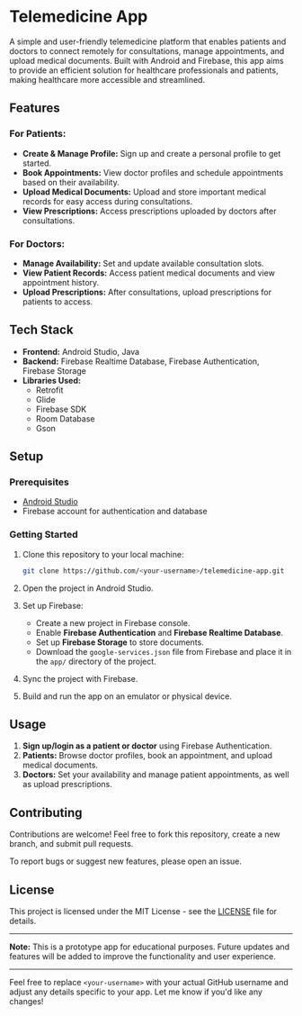 # Telemedicine App

A simple and user-friendly telemedicine platform that enables patients and doctors to connect remotely for consultations, manage appointments, and upload medical documents. Built with Android and Firebase, this app aims to provide an efficient solution for healthcare professionals and patients, making healthcare more accessible and streamlined.

## Features

### For Patients:
- **Create & Manage Profile:** Sign up and create a personal profile to get started.
- **Book Appointments:** View doctor profiles and schedule appointments based on their availability.
- **Upload Medical Documents:** Upload and store important medical records for easy access during consultations.
- **View Prescriptions:** Access prescriptions uploaded by doctors after consultations.
  
### For Doctors:
- **Manage Availability:** Set and update available consultation slots.
- **View Patient Records:** Access patient medical documents and view appointment history.
- **Upload Prescriptions:** After consultations, upload prescriptions for patients to access.

## Tech Stack

- **Frontend:** Android Studio, Java
- **Backend:** Firebase Realtime Database, Firebase Authentication, Firebase Storage
- **Libraries Used:**
  - Retrofit
  - Glide
  - Firebase SDK
  - Room Database
  - Gson

## Setup

### Prerequisites
- [Android Studio](https://developer.android.com/studio)
- Firebase account for authentication and database

### Getting Started

1. Clone this repository to your local machine:

    ```bash
    git clone https://github.com/<your-username>/telemedicine-app.git
    ```

2. Open the project in Android Studio.

3. Set up Firebase:
    - Create a new project in Firebase console.
    - Enable **Firebase Authentication** and **Firebase Realtime Database**.
    - Set up **Firebase Storage** to store documents.
    - Download the `google-services.json` file from Firebase and place it in the `app/` directory of the project.

4. Sync the project with Firebase.

5. Build and run the app on an emulator or physical device.

## Usage

1. **Sign up/login as a patient or doctor** using Firebase Authentication.
2. **Patients:** Browse doctor profiles, book an appointment, and upload medical documents.
3. **Doctors:** Set your availability and manage patient appointments, as well as upload prescriptions.

## Contributing

Contributions are welcome! Feel free to fork this repository, create a new branch, and submit pull requests.

To report bugs or suggest new features, please open an issue.

## License

This project is licensed under the MIT License - see the [LICENSE](LICENSE) file for details.

---

**Note:** This is a prototype app for educational purposes. Future updates and features will be added to improve the functionality and user experience.

---

Feel free to replace `<your-username>` with your actual GitHub username and adjust any details specific to your app. Let me know if you'd like any changes!
